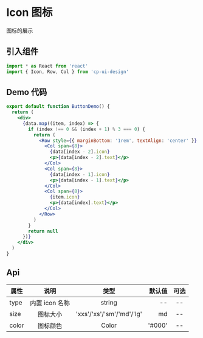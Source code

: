 # Icon 图标

图标的展示

## 引入组件

```jsx
import * as React from 'react'
import { Icon, Row, Col } from 'cp-ui-design'
```

## Demo 代码

```jsx
export default function ButtonDemo() {
  return (
    <div>
      {data.map((item, index) => {
        if (index !== 0 && (index + 1) % 3 === 0) {
          return (
            <Row style={{ marginBottom: '1rem', textAlign: 'center' }} key={index}>
              <Col span={8}>
                {data[index - 2].icon}
                <p>{data[index - 2].text}</p>
              </Col>
              <Col span={8}>
                {data[index - 1].icon}
                <p>{data[index - 1].text}</p>
              </Col>
              <Col span={8}>
                {item.icon}
                <p>{data[index].text}</p>
              </Col>
            </Row>
          )
        }
        return null
      })}
    </div>
  )
}
```

## Api

| 属性  |      说明      |           类型            | 默认值 | 可选 |
| ----- | :------------: | :-----------------------: | -----: | :--: |
| type  | 内置 icon 名称 |          string           |     -- |  --  |
| size  |    图标大小    | 'xxs'/'xs'/'sm'/'md'/'lg' |     md |  --  |
| color |    图标颜色    |           Color           | '#000' |  --  |
